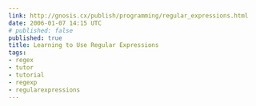```yaml
---
link: http://gnosis.cx/publish/programming/regular_expressions.html
date: 2006-01-07 14:15 UTC
# published: false
published: true
title: Learning to Use Regular Expressions
tags:
- regex
- tutor
- tutorial
- regexp
- regularexpressions
---
```



